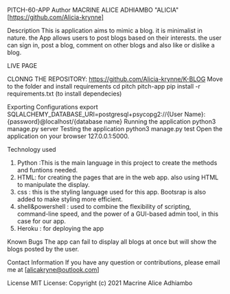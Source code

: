 PITCH-60-APP
Author
MACRINE ALICE ADHIAMBO "ALICIA"[https://github.com/Alicia-krynne]

Description
This is application aims to  mimic a blog. it is minimalist in nature. the App allows users to post blogs based on their interests. the user can sign in, post a blog, comment on other blogs and also like or dislike a blog.


LIVE PAGE




CLONNG THE  REPOSITORY:
https://github.com/Alicia-krynne/K-BLOG
Move to the folder and install requirements
cd pitch pitch-app
pip install -r requirements.txt (to  install dependecies)

Exporting Configurations
export SQLALCHEMY_DATABASE_URI=postgresql+psycopg2://{User Name}:{password}@localhost/{database name}
Running the application
python3 manage.py server
Testing the application
python3 manage.py test
Open the application on your browser 127.0.0.1:5000.

Technology used
1. Python :This is the main language in this project to create the methods and funtions needed. 
2. HTML: for creating the pages that are in the web app. also using HTML to manipulate the display. 
3. css : this is the styling language used for this app. Bootsrap is also added to make styling more efficient. 
4. shell&powershell : used to combine the flexibility of scripting, command-line speed, and the power of a GUI-based admin tool, in this case for our app.
5. Heroku :  for deploying the  app 

Known Bugs
The app can  fail to display  all blogs at  once but will show the blogs posted  by the user.

Contact Information
If you have any question or contributions, please email me at [alicakryne@outlook.com]

License
MIT License:
Copyright (c) 2021 Macrine Alice Adhiambo
